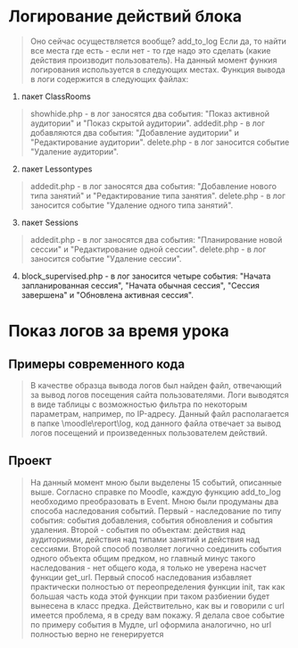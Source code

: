 # Логирование действий блока #
> Оно сейчас осуществляется вообще? add\_to\_log Если да, то найти все места где есть - если нет - то где надо это сделать (какие действия производит пользователь).
> На данный момент функия логирования используется в следующих местах.
Функция вывода в логи содержится в следующих файлах:

1) пакет ClassRooms
> showhide.php - в лог заносятся два события: "Показ активной аудитории" и "Показ скрытой аудитории".
> addedit.php - в лог добавляются два события: "Добавление аудитории" и "Редактирование аудитории".
> delete.php - в лог заносится событие "Удаление аудитории".

2) пакет Lessontypes
> addedit.php - в лог заносятся два события: "Добавление нового типа занятий" и "Редактирование типа занятия".
> delete.php - в лог заносится событие "Удаление одного типа занятий".

3) пакет Sessions
> addedit.php - в лог заносятся два события: "Планирование новой сессии" и "Редактирование одной сессии".
> delete.php - в лог заносится событие "Удаление сессии".

4) block\_supervised.php - в лог заносится четыре события: "Начата запланированная сессия", "Начата обычная сессия", "Сессия завершена" и "Обновлена активная сессия".



# Показ логов за время урока #
## Примеры современного кода ##
> В качестве образца вывода логов был найден файл, отвечающий за вывод логов посещения сайта пользователями. Логи выводятся в виде таблицы с возможностью фильтра по некоторым параметрам, например, по IP-адресу. Данный файл располагается в папке \moodle\report\log, код данного файла отвечает за вывод логов посещений и произведенных пользователем действий.
## Проект ##
> На данный момент мною были выделены 15 событий, описанные выше. Согласно справке по Moodle, каждую функцию add\_to\_log необходимо преобразовать в Event. Мною были продуманы два способа наследования событий. Первый - наследование по типу события: события добавления, события обновления и события удаления. Второй - события по объектам: действия над аудиториями, действия над типами занятий и действия над сессиями. Второй способ позволяет логично соединить события одного объекта общим предком, но главный минус такого наследования - нет общего кода, я только не уверена насчет функции get\_url. Первый способ наследования избавляет практически полностью от переопределения функции init, так как большая часть кода этой функции при таком разбиении будет вынесена в класс предка. Действительно, как вы и говорили с url имеется проблема, я в среду вам покажу. Я делала свое событие по примеру события в Мудле, url оформила аналогично, но url полностью верно не генерируется